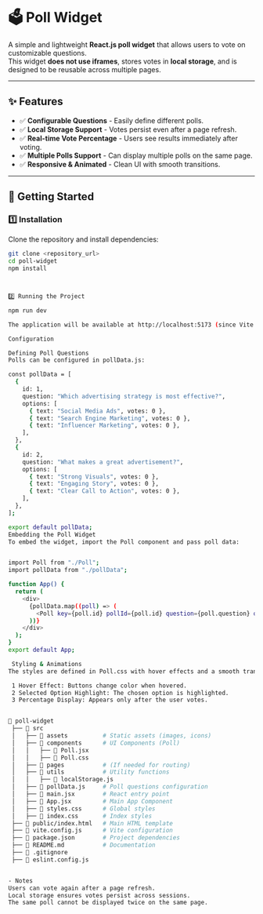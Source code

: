 # 🗳️ Poll Widget

A simple and lightweight **React.js poll widget** that allows users to vote on customizable questions.  
This widget **does not use iframes**, stores votes in **local storage**, and is designed to be reusable across multiple pages.

---

## ✨ Features

- ✅ **Configurable Questions** - Easily define different polls.
- ✅ **Local Storage Support** - Votes persist even after a page refresh.
- ✅ **Real-time Vote Percentage** - Users see results immediately after voting.
- ✅ **Multiple Polls Support** - Can display multiple polls on the same page.
- ✅ **Responsive & Animated** - Clean UI with smooth transitions.

---

## 🚀 Getting Started

### 1️⃣ Installation

Clone the repository and install dependencies:

```sh
git clone <repository_url>
cd poll-widget
npm install



2️⃣ Running the Project

npm run dev

The application will be available at http://localhost:5173 (since Vite is used).

Configuration

Defining Poll Questions
Polls can be configured in pollData.js:

const pollData = [
  {
    id: 1,
    question: "Which advertising strategy is most effective?",
    options: [
      { text: "Social Media Ads", votes: 0 },
      { text: "Search Engine Marketing", votes: 0 },
      { text: "Influencer Marketing", votes: 0 },
    ],
  },
  {
    id: 2,
    question: "What makes a great advertisement?",
    options: [
      { text: "Strong Visuals", votes: 0 },
      { text: "Engaging Story", votes: 0 },
      { text: "Clear Call to Action", votes: 0 },
    ],
  },
];

export default pollData;
Embedding the Poll Widget
To embed the widget, import the Poll component and pass poll data:


import Poll from "./Poll";
import pollData from "./pollData";

function App() {
  return (
    <div>
      {pollData.map((poll) => (
        <Poll key={poll.id} pollId={poll.id} question={poll.question} options={poll.options} />
      ))}
    </div>
  );
}
export default App;

 Styling & Animations
The styles are defined in Poll.css with hover effects and a smooth transition on vote selection.

 1 Hover Effect: Buttons change color when hovered.
 2 Selected Option Highlight: The chosen option is highlighted.
 3 Percentage Display: Appears only after the user votes.


📂 poll-widget
 ├── 📂 src
 │   ├── 📂 assets          # Static assets (images, icons)
 │   ├── 📂 components      # UI Components (Poll)
 │   │   ├── 📄 Poll.jsx
 │   │   ├── 📄 Poll.css
 │   ├── 📂 pages           # (If needed for routing)
 │   ├── 📂 utils           # Utility functions
 │   │   ├── 📄 localStorage.js
 │   ├── 📄 pollData.js     # Poll questions configuration
 │   ├── 📄 main.jsx        # React entry point
 │   ├── 📄 App.jsx         # Main App Component
 │   ├── 📄 styles.css      # Global styles
 │   ├── 📄 index.css       # Index styles
 ├── 📄 public/index.html   # Main HTML template
 ├── 📄 vite.config.js      # Vite configuration
 ├── 📄 package.json        # Project dependencies
 ├── 📄 README.md           # Documentation
 ├── 📄 .gitignore
 ├── 📄 eslint.config.js


- Notes
Users can vote again after a page refresh.
Local storage ensures votes persist across sessions.
The same poll cannot be displayed twice on the same page.


